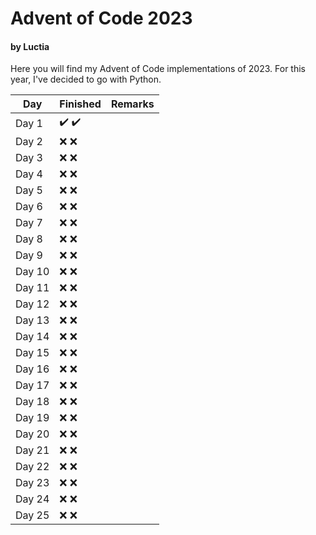 # Advent of Code 2023
#### by Luctia

Here you will find my Advent of Code implementations of 2023. For this year, I've decided to go with Python.

| Day           | Finished                              | Remarks |
| --------------|---------------------------------------|---------|
| Day 1         | :heavy_check_mark: :heavy_check_mark: |         |
| Day 2         | :x: :x:                               |         |
| Day 3         | :x: :x:                               |         |
| Day 4         | :x: :x:                               |         |
| Day 5         | :x: :x:                               |         |
| Day 6         | :x: :x:                               |         |
| Day 7         | :x: :x:                               |         |
| Day 8         | :x: :x:                               |         |
| Day 9         | :x: :x:                               |         |
| Day 10        | :x: :x:                               |         |
| Day 11        | :x: :x:                               |         |
| Day 12        | :x: :x:                               |         |
| Day 13        | :x: :x:                               |         |
| Day 14        | :x: :x:                               |         |
| Day 15        | :x: :x:                               |         |
| Day 16        | :x: :x:                               |         |
| Day 17        | :x: :x:                               |         |
| Day 18        | :x: :x:                               |         |
| Day 19        | :x: :x:                               |         |
| Day 20        | :x: :x:                               |         |
| Day 21        | :x: :x:                               |         |
| Day 22        | :x: :x:                               |         |
| Day 23        | :x: :x:                               |         |
| Day 24        | :x: :x:                               |         |
| Day 25        | :x: :x:                               |         |